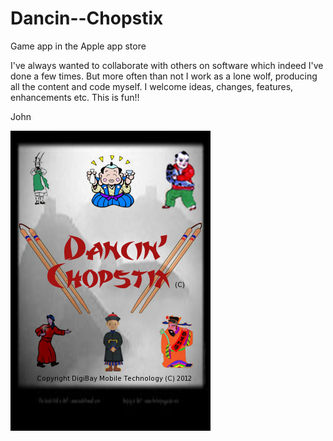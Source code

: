 Dancin--Chopstix
================

Game app in the Apple app store

I've always wanted to collaborate with others on software which indeed I've done a few times. But more often than not I work as a lone wolf, producing all the content and code myself. I welcome ideas, changes, features, enhancements etc. This is fun!!

John

![Screenshot 0](https://github.com/WallStreetVH/Dancin--Chopstix/blob/master/Default.png?raw=true)